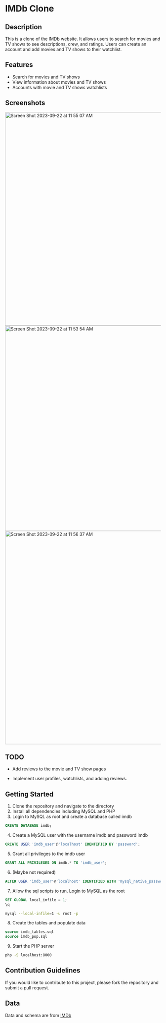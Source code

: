 # IMDb Clone

## Description

This is a clone of the IMDb website. It allows users to search for movies and TV shows to see descriptions, crew, and ratings. Users can create an account and add movies and TV shows to their watchlist.

## Features

- Search for movies and TV shows
- View information about movies and TV shows
- Accounts with movie and TV shows watchlists

## Screenshots

<img width="689" alt="Screen Shot 2023-09-22 at 11 55 07 AM" src="https://github.com/jackbullen/IMDb-Clone/assets/37254717/98f5d80b-3388-4325-b736-650a308443e1">

<img width="663" alt="Screen Shot 2023-09-22 at 11 53 54 AM" src="https://github.com/jackbullen/IMDb-Clone/assets/37254717/e091dab9-0243-4728-8396-660cab1c9963">

<img width="689" alt="Screen Shot 2023-09-22 at 11 56 37 AM" src="https://github.com/jackbullen/IMDb-Clone/assets/37254717/9ca411ee-60ad-4934-9dbd-cfb78b6ef6bf">

## TODO

- Add reviews to the movie and TV show pages

- Implement user profiles, watchlists, and adding reviews.

## Getting Started

1. Clone the repository and navigate to the directory
2. Install all dependencies including MySQL and PHP
3. Login to MySQL as root and create a database called imdb
```sql
CREATE DATABASE imdb;
```    
4. Create a MySQL user with the username imdb and password imdb
```sql
CREATE USER 'imdb_user'@'localhost' IDENTIFIED BY 'password';
```
5. Grant all privileges to the imdb user
```sql
GRANT ALL PRIVILEGES ON imdb.* TO 'imdb_user';
```
6. (Maybe not required) 
```sql
ALTER USER 'imdb_user'@'localhost' IDENTIFIED WITH 'mysql_native_password' BY 'password_here';
```
7. Allow the sql scripts to run. Login to MySQL as the root

```sql
SET GLOBAL local_infile = 1;
\q
```
```bash
mysql --local-infile=1 -u root -p 
```

8. Create the tables and populate data
```sql
source imdb_tables.sql
source imdb_pop.sql
```

9. Start the PHP server
```bash
php -S localhost:8000
```

## Contribution Guidelines

If you would like to contribute to this project, please fork the repository and submit a pull request.

## Data

Data and schema are from [IMDb](https://www.imdb.com/interfaces/)
